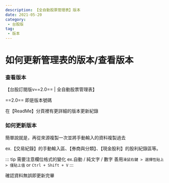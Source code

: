 ```yaml
---
description: 【全自動股票管理表】版本
date: 2021-05-20
category:
 - 台股版
tag: 
 - 版本
---
```


# 如何更新管理表的版本/查看版本

### 查看版本

  【台股訂閱版v==2.0== | 全自動股票管理表】

  ==2.0== 即是版本號碼

  在【ReadMe】分頁裡有更詳細的版本更新紀錄

### 如何更新版本

  簡單說就是，再從來源複製一次並將手動輸入的資料複製過去
  
  ex.【交易紀錄】的手動輸入區、【券商與分類】、【現金股利】的股利紀錄區等。
  
  ::: tip 需要注意欄位格式的變化
  ex.自動 / 純文字 / 數字
  善用`滑鼠右鍵 > 選擇性貼上 > 僅貼上值` or `Ctrl + Shift + V`
  :::

  確認資料無誤即更新完畢